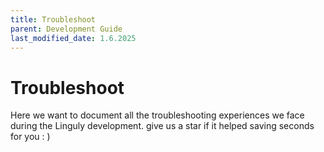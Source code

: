 ```yaml
---
title: Troubleshoot
parent: Development Guide
last_modified_date: 1.6.2025
---
```


# Troubleshoot

Here we want to document all the troubleshooting experiences we face during the Linguly development. give us a star if it helped saving seconds for you : )